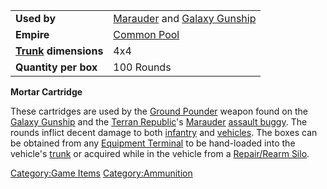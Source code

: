 |                                          |                                                                                 |
|------------------------------------------|---------------------------------------------------------------------------------|
| **Used by**                              | [Marauder](Marauder "wikilink") and [Galaxy Gunship](Galaxy_Gunship "wikilink") |
| **Empire**                               | [Common Pool](Common_Pool "wikilink")                                           |
| **[Trunk](Trunk "wikilink") dimensions** | 4x4                                                                             |
| **Quantity per box**                     | 100 Rounds                                                                      |

**Mortar Cartridge**

These cartridges are used by the [Ground
Pounder](Ground_Pounder "wikilink") weapon found on the [Galaxy
Gunship](Galaxy_Gunship "wikilink") and the [Terran
Republic](Terran_Republic "wikilink")'s [Marauder](Marauder "wikilink")
[assault buggy](Assault_Buggy "wikilink"). The rounds inflict decent
damage to both [infantry](infantry "wikilink") and
[vehicles](vehicles "wikilink"). The boxes can be obtained from any
[Equipment Terminal](Equipment_Terminal "wikilink") to be hand-loaded
into the vehicle's [trunk](trunk "wikilink") or acquired while in the
vehicle from a [Repair/Rearm Silo](Repair/Rearm_Silo "wikilink").

[Category:Game Items](Category:Game_Items "wikilink")
[Category:Ammunition](Category:Ammunition "wikilink")